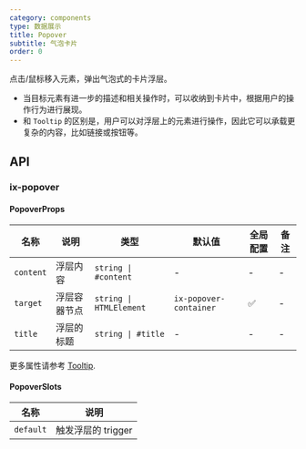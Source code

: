 ```yaml
---
category: components
type: 数据展示
title: Popover
subtitle: 气泡卡片
order: 0
---
```


点击/鼠标移入元素，弹出气泡式的卡片浮层。

- 当目标元素有进一步的描述和相关操作时，可以收纳到卡片中，根据用户的操作行为进行展现。
- 和 `Tooltip` 的区别是，用户可以对浮层上的元素进行操作，因此它可以承载更复杂的内容，比如链接或按钮等。

## API

### ix-popover

#### PopoverProps

| 名称 | 说明 | 类型  | 默认值 | 全局配置 | 备注 |
| --- | --- | --- | --- | --- | --- |
| `content` | 浮层内容 | `string \| #content` | - | - | - |
| `target` | 浮层容器节点 | `string \| HTMLElement` | `ix-popover-container` | ✅ | - |
| `title` | 浮层的标题 | `string \| #title` | - | - | - |

更多属性请参考 [Tooltip](/components/tooltip/zh#tooltipprops).

#### PopoverSlots

| 名称 | 说明 |
| --- | --- |
| `default` | 触发浮层的 trigger |
